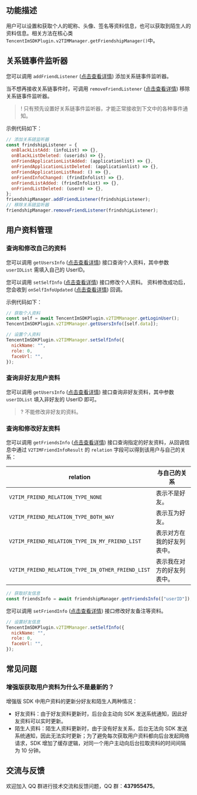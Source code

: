 ## 功能描述

用户可以设置和获取个人的昵称、头像、签名等资料信息，也可以获取到陌生人的资料信息。相关方法在核心类 ` TencentImSDKPlugin.v2TIMManager.getFriendshipManager()`中。

## 关系链事件监听器

您可以调用 `addFriendListener` ([点击查看详情](https://comm.qq.com/im/doc/RN/zh/Api/V2TIMFriendshipManager/addFriendListener.html)) 添加关系链事件监听器。

当不想再接收关系链事件时，可调用 `removeFriendListener` ([点击查看详情](https://comm.qq.com/im/doc/RN/zh/Api/V2TIMFriendshipManager/removeFriendListener.html)) 移除关系链事件监听器。

> ! 只有预先设置好关系链事件监听器，才能正常接收到下文中的各种事件通知。

示例代码如下：

```javascript
// 添加关系链监听器
const frindshipListener = {
  onBlackListAdd: (infoList) => {},
  onBlackListDeleted: (userids) => {},
  onFriendApplicationListAdded: (applicationlist) => {},
  onFriendApplicationListDeleted: (applicationlist) => {},
  onFriendApplicationListRead: () => {},
  onFriendInfoChanged: (frindInfolist) => {},
  onFriendListAdded: (frindInfolist) => {},
  onFriendListDeleted: (userd) => {},
};
friendshipManager.addFriendListener(frindshipListener);
// 移除关系链监听器
friendshipManager.removeFriendListener(frindshipListener);
```

## 用户资料管理

### 查询和修改自己的资料

您可以调用 `getUsersInfo` ([点击查看详情](https://comm.qq.com/im/doc/RN/zh/Api/V2TIMManager/getUsersInfo.html)) 接口查询个人资料，其中参数 `userIDList` 需填入自己的 UserID。

您可以调用 `setSelfInfo` ([点击查看详情](https://comm.qq.com/im/doc/RN/zh/Api/V2TIMManager/setSelfInfo.html)) 接口修改个人资料。
资料修改成功后，您会收到 `onSelfInfoUpdated` ([点击查看详情](https://comm.qq.com/im/doc/RN/zh/Callback/V2TimUserFullInfo.html)) 回调。

示例代码如下：

```javascript
// 获取个人资料
const self = await TencentImSDKPlugin.v2TIMManager.getLoginUser();
TencentImSDKPlugin.v2TIMManager.getUsersInfo([self.data]);

// 设置个人资料
TencentImSDKPlugin.v2TIMManager.setSelfInfo({
  nickName: "",
  role: 0,
  faceUrl: "",
});
```

### 查询非好友用户资料

您可以调用 `getUsersInfo` ([点击查看详情](https://comm.qq.com/im/doc/RN/zh/Api/V2TIMManager/getUsersInfo.html)) 接口查询非好友资料，其中参数 `userIDList` 填入非好友的 UserID 即可。

> ? 不能修改非好友的资料。

### 查询和修改好友资料

您可以调用 `getFriendsInfo` ([点击查看详情](https://comm.qq.com/im/doc/RN/zh/Api/V2TIMFriendshipManager/getFriendsInfo.html)) 接口查询指定的好友资料，从回调信息中通过 `V2TIMFriendInfoResult` 的 `relation` 字段可以得到该用户与自己的关系：

| relation                                          | 与自己的关系               |
| ------------------------------------------------- | -------------------------- |
| `V2TIM_FRIEND_RELATION_TYPE_NONE`                 | 表示不是好友。             |
| `V2TIM_FRIEND_RELATION_TYPE_BOTH_WAY`             | 表示互为好友。             |
| `V2TIM_FRIEND_RELATION_TYPE_IN_MY_FRIEND_LIST`    | 表示对方在我的好友列表中。 |
| `V2TIM_FRIEND_RELATION_TYPE_IN_OTHER_FRIEND_LIST` | 表示我在对方的好友列表中。 |

```javascript
// 获取好友信息
const friendsInfo = await friendshipManager.getFriendsInfo(["userID"]);
```

您可以调用 `setFriendInfo` ([点击查看详情](https://comm.qq.com/im/doc/RN/zh/Api/V2TIMFriendshipManager/setFriendInfo.html)) 接口修改好友备注等资料。

```javascript
// 设置好友信息
TencentImSDKPlugin.v2TIMManager.setSelfInfo({
  nickName: "",
  role: 0,
  faceUrl: "",
});
```

## 常见问题

### 增强版获取用户资料为什么不是最新的？

增强版 SDK 中用户资料的更新分好友和陌生人两种情况：

- 好友资料：由于好友资料更新时，后台会主动向 SDK 发送系统通知，因此好友资料可以实时更新。
- 陌生人资料：陌生人资料更新时，由于没有好友关系，后台无法向 SDK 发送系统通知，因此无法实时更新；为了避免每次获取用户资料都向后台发起网络请求，SDK 增加了缓存逻辑，对同一个用户主动向后台拉取资料的时间间隔为 10 分钟。

## 交流与反馈

欢迎加入 QQ 群进行技术交流和反馈问题，QQ 群：**437955475**。
